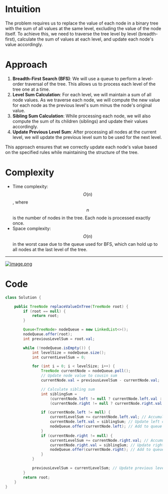 # Intuition  
The problem requires us to replace the value of each node in a binary tree with the sum of all values at the same level, excluding the value of the node itself. To achieve this, we need to traverse the tree level by level (breadth-first), calculate the sum of values at each level, and update each node's value accordingly.  

# Approach  
1. **Breadth-First Search (BFS)**: We will use a queue to perform a level-order traversal of the tree. This allows us to process each level of the tree one at a time.  
2. **Level Sum Calculation**: For each level, we will maintain a sum of all node values. As we traverse each node, we will compute the new value for each node as the previous level's sum minus the node's original value.  
3. **Sibling Sum Calculation**: While processing each node, we will also compute the sum of its children (siblings) and update their values accordingly.  
4. **Update Previous Level Sum**: After processing all nodes at the current level, we will update the previous level sum to be used for the next level.  

This approach ensures that we correctly update each node's value based on the specified rules while maintaining the structure of the tree.  

# Complexity  
- Time complexity: $$O(n)$$, where $$n$$ is the number of nodes in the tree. Each node is processed exactly once.  
- Space complexity: $$O(n)$$ in the worst case due to the queue used for BFS, which can hold up to all nodes at the last level of the tree.
---
<a href = https://leetcode.com/problems/cousins-in-binary-tree-ii/submissions/1431346317/>![image.png](https://assets.leetcode.com/users/images/d3c5f1a3-c526-416c-a7c2-4754420799da_1729680949.632743.png)</a>

# Code
```java []
class Solution {

    public TreeNode replaceValueInTree(TreeNode root) {
        if (root == null) {
            return root;
        }

        Queue<TreeNode> nodeQueue = new LinkedList<>();
        nodeQueue.offer(root);
        int previousLevelSum = root.val;

        while (!nodeQueue.isEmpty()) {
            int levelSize = nodeQueue.size();
            int currentLevelSum = 0;

            for (int i = 0; i < levelSize; i++) {
                TreeNode currentNode = nodeQueue.poll();
                // Update node value to cousin sum
                currentNode.val = previousLevelSum - currentNode.val;

                // Calculate sibling sum
                int siblingSum =
                    (currentNode.left != null ? currentNode.left.val : 0) +
                    (currentNode.right != null ? currentNode.right.val : 0);

                if (currentNode.left != null) {
                    currentLevelSum += currentNode.left.val; // Accumulate current level sum
                    currentNode.left.val = siblingSum; // Update left child's value
                    nodeQueue.offer(currentNode.left); // Add to queue for next level
                }
                if (currentNode.right != null) {
                    currentLevelSum += currentNode.right.val; // Accumulate current level sum
                    currentNode.right.val = siblingSum; // Update right child's value
                    nodeQueue.offer(currentNode.right); // Add to queue for next level
                }
            }

            previousLevelSum = currentLevelSum; // Update previous level sum for next iteration
        }
        return root;
    }
}
```
